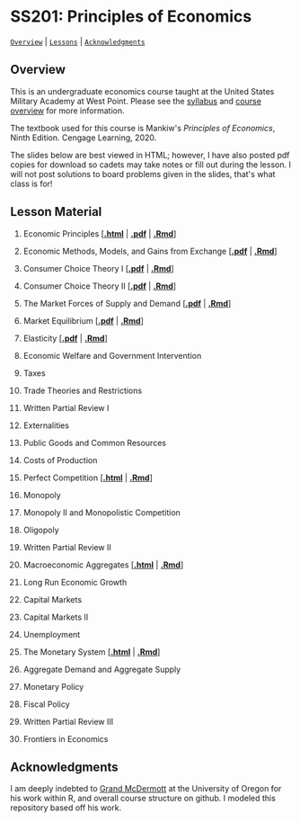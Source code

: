 # SS201: Principles of Economics

[`Overview`](#overview) | [`Lessons`](#lessons) | [`Acknowledgments`](#acknowledgements)

## Overview
This is an undergraduate economics course taught at the United States Military Academy at West Point. Please see the [syllabus](https://raw.githack.com/chomme3/SS201/main/admin/AY_23-2_SS201_Syllabus.pdf) and [course overview](https://raw.githack.com/chomme3/SS201/main/admin/AY_23-2_SS201_Schedule.pdf) for more information.

The textbook used for this course is Mankiw's *Principles of Economics*, Ninth Edition. Cengage Learning, 2020.

The slides below are best viewed in HTML; however, I have also posted pdf copies for download so cadets may take notes or fill out during the lesson. I will not post solutions to board problems given in the slides, that's what class is for!

## Lesson Material

1. Economic Principles \[[**.html**](https://raw.githack.com/chomme3/SS201/main/lessons/ss201_ay232_l1.html) | [**.pdf**](https://raw.githack.com/chomme3/SS201/main/lessons/ss201_ay232_l1.pdf) | [**.Rmd**](https://raw.githack.com/chomme3/SS201/main/lessons/ss201_ay232_l1.Rmd)\]

2. Economic Methods, Models, and Gains from Exchange \[[**.pdf**](https://raw.githack.com/chomme3/SS201/main/lessons/ss201_ay232_l2.pdf) | [**.Rmd**](https://raw.githack.com/chomme3/SS201/main/lessons/ss201_ay232_l2.Rmd)\]

3. Consumer Choice Theory I  \[[**.pdf**](https://raw.githack.com/chomme3/SS201/main/lessons/ss201_ay232_l3.pdf) | [**.Rmd**](https://raw.githack.com/chomme3/SS201/main/lessons/ss201_ay232_l3.Rmd)\]

4. Consumer Choice Theory II  \[[**.pdf**](https://raw.githack.com/chomme3/SS201/main/lessons/ss201_ay232_l4.pdf) | [**.Rmd**](https://raw.githack.com/chomme3/SS201/main/lessons/ss201_ay232_l4.Rmd)\]

5. The Market Forces of Supply and Demand  \[[**.pdf**](https://raw.githack.com/chomme3/SS201/main/lessons/ss201_ay232_l5.pdf) | [**.Rmd**](https://raw.githack.com/chomme3/SS201/main/lessons/ss201_ay232_l5.Rmd)\]

6. Market Equilibrium  \[[**.pdf**](https://raw.githack.com/chomme3/SS201/main/lessons/ss201_ay232_l6.pdf) | [**.Rmd**](https://raw.githack.com/chomme3/SS201/main/lessons/ss201_ay232_l6.Rmd)\]

7. Elasticity  \[[**.pdf**](https://raw.githack.com/chomme3/SS201/main/lessons/ss201_ay232_l7.pdf) | [**.Rmd**](https://raw.githack.com/chomme3/SS201/main/lessons/ss201_ay232_l7.Rmd)\]

8. Economic Welfare and Government Intervention

9. Taxes

10. Trade Theories and Restrictions

11. Written Partial Review I

12. Externalities

13. Public Goods and Common Resources

14. Costs of Production

15. Perfect Competition \[[**.html**](https://raw.githack.com/chomme3/SS201/main/lessons/ss201_ay231_l15.html) | [**.Rmd**](https://raw.githack.com/chomme3/SS201/main/lessons/ss201_ay231_l15.Rmd)\]

16. Monopoly

17. Monopoly II and Monopolistic Competition

18. Oligopoly

19. Written Partial Review II

20. Macroeconomic Aggregates \[[**.html**](https://raw.githack.com/chomme3/SS201/main/lessons/ss201_ay232_l20_slides.html) | [**.Rmd**](https://raw.githack.com/chomme3/SS201/main/lessons/ss201_ay232_l20_slides.Rmd)\]

21. Long Run Economic Growth

22. Capital Markets

23. Capital Markets II

24. Unemployment

25. The Monetary System \[[**.html**](https://raw.githack.com/chomme3/SS201/main/lessons/ss201_ay231_l25.html) | [**.Rmd**](https://raw.githack.com/chomme3/SS201/main/lessons/ss201_ay231_l25.Rmd)\]

26. Aggregate Demand and Aggregate Supply

27. Monetary Policy

28. Fiscal Policy

29. Written Partial Review III

30. Frontiers in Economics

## Acknowledgments
I am deeply indebted to [Grand McDermott](https://grantmcdermott.com/) at the University of Oregon for his work within R, and overall course structure on github. I modeled this repository based off his work.
